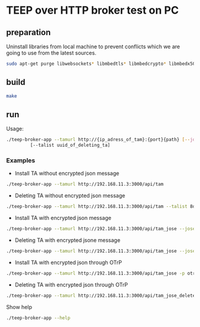 # TEEP over HTTP broker test on PC

## preparation

Uninstall libraries from local machine to prevent conflicts
which we are going to use from the latest sources.

```bash
sudo apt-get purge libwebsockets* libmbedtls* libmbedcrypto* libmbedx509*
```

## build

```bash
make
```

## run

Usage:
```sh
./teep-broker-app --tamurl http://{ip_adress_of_tam}:{port}{path} [--jose]  
         [--talist uuid_of_deleting_ta]
```

### Examples

* Install TA without encrypted json message
```bash
./teep-broker-app --tamurl http://192.168.11.3:3000/api/tam
```

* Deleting TA without encrypted json message
```bash
./teep-broker-app --tamurl http://192.168.11.3:3000/api/tam --talist 8d82573a-926d-4754-9353-32dc29997f74
```

* Install TA with encrypted json message
```bash
./teep-broker-app --tamurl http://192.168.11.3:3000/api/tam_jose --jose
```

* Deleting TA with encrypted jsone message
```bash
./teep-broker-app --tamurl http://192.168.11.3:3000/api/tam_jose --jose --talist 8d82573a-926d-4754-9353-32dc29997f74
```

* Install TA with encrypted json through OTrP
```bash
./teep-broker-app --tamurl http://192.168.11.3:3000/api/tam_jose -p otrp --jose
```

* Deleting TA with encrypted json through OTrP
```bash
./teep-broker-app --tamurl http://192.168.11.3:3000/api/tam_jose_delete -p otrp --jose --talist 8d82573a-926d-4754-9353-32dc29997f74
```

Show help
```bash
./teep-broker-app --help
```
